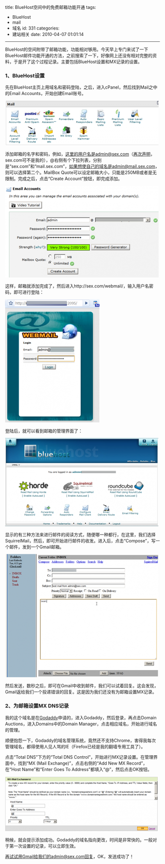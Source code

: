 title: BlueHost空间中的免费邮箱功能开通
tags:
  - BlueHost
  - mail
  - 域名
id: 331
categories:
  - 建站相关
date: 2010-04-07 01:01:14
---

BlueHost的空间附带了邮箱功能，功能相对够用。今天早上专门来试了一下BlueHost邮件功能开通的方法，之前搜索了一下，好像网上还没有相对完整的资料，于是开了这个过程记录。主要包括BlueHost设置和MX记录的设置。

<!--more-->

### 1、BlueHost设置

先在BlueHost主页上用域名和密码登陆，之后，进入cPanel，然后找到Mail之中的Email Accounts，开始创建Email账号。

[![](/upfile/2010/04/cPanel_Mail-500x146.png "cPanel_Mail")](/upfile/2010/04/cPanel_Mail.png)

添加邮箱的名字和密码，例如，这里的用户名是admin@sex.com（[再次声明](http://chensd.com/2010-04/bluehost-dedicated-ip.html)，sex.com可不是我的），@右侧有个下拉列表，分别是“sex.com”和“mail.sex.com”，如果想使自己的域名是admin@mail.sex.com，则可以选择第二个。MailBox Quote可以设定邮箱大小，只能是250MB或者是无限制。完成之后，点击“Create Account”按钮，即完成添加。

[![](/upfile/2010/04/Email_Accounts-500x298.png "Email_Accounts")](/upfile/2010/04/Email_Accounts.png)

这样，邮箱就添加完成了，然后进入http://sex.com/webmail/，输入用户名密码，即可进行登陆：

[![](/upfile/2010/04/Mail_Login-307x400.png "Mail_Login")](/upfile/2010/04/Mail_Login.png)

登陆后，就可以看到邮箱的管理界面了：

[![](/upfile/2010/04/Mail_Manage-499x286.png "Mail_Manage")](/upfile/2010/04/Mail_Manage.png)

显示的有三种方法来进行邮件的阅读方式，随便哪一种都行，在这里，我们选择SquirrelMail，然后，即可开始进行邮件的收发。进入后，点击“Compose”，写一个邮件，发到一个Gmail邮箱。

[![](/upfile/2010/04/compose_mail-499x400.png "compose_mail")](/upfile/2010/04/compose_mail.png)

然后发送，数秒之后，即可在Gmail中收到邮件，我们可以试着回复。这会发现，Gmail返给我们一个投递错误的回复。这是因为我们还没有为邮箱设置MX记录。

### 2、为邮箱设置MX DNS记录

我的这个域名是在[Godaddy](http://chensd.com/2010-03/godaddy-plan-to-stop-domain-service-in-china.html)申请的，进入Godaddy，然后登录，再点击Domain Auctions，进入Domains中的Domain Manager，点击相应域名，开始进行域名的管理。

顺便抱怨一下，Godaddy的域名管理系统，竟然还不支持Chrome，害得我每次管理域名，都得使用人见人骂的IE（Firefox已经是我的翻墙专用工具了）。

点击“Total DNS”下方的“Total DNS Control”，开始进行MX记录设置。在管理界面中，找到“MX (Mail Exchange)”，点击右侧的“Add New MX Record”，在“Host Name”和“Enter Goes To Address”都填入“@”，然后点击OK按钮。

[![](/upfile/2010/04/Add_MX_Record-500x178.png "Add_MX_Record")](/upfile/2010/04/Add_MX_Record.png)

稍候，就会提示添加成功。Godaddy的域名指向更改，时间是非常快的。一般对于第一次设置的记录，可以立即生效。

再试试用Gmail给我们的admin@sex.com回复，OK，发送成功了！